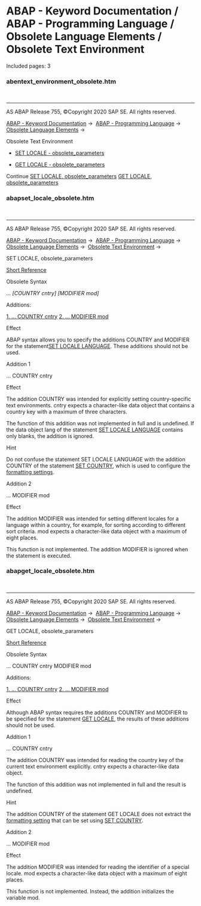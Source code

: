 # ABAP - Keyword Documentation / ABAP - Programming Language / Obsolete Language Elements / Obsolete Text Environment

Included pages: 3


### abentext_environment_obsolete.htm

  

* * *

AS ABAP Release 755, ©Copyright 2020 SAP SE. All rights reserved.

[ABAP - Keyword Documentation](https://help.sap.com/doc/abapdocu_755_index_htm/7.55/en-US/abenabap.htm) →  [ABAP - Programming Language](https://help.sap.com/doc/abapdocu_755_index_htm/7.55/en-US/abenabap_reference.htm) →  [Obsolete Language Elements](https://help.sap.com/doc/abapdocu_755_index_htm/7.55/en-US/abenabap_obsolete.htm) → 

Obsolete Text Environment

-   [SET LOCALE - obsolete\_parameters](https://help.sap.com/doc/abapdocu_755_index_htm/7.55/en-US/abapset_locale_obsolete.htm)

-   [GET LOCALE - obsolete\_parameters](https://help.sap.com/doc/abapdocu_755_index_htm/7.55/en-US/abapget_locale_obsolete.htm)

Continue
[SET LOCALE, obsolete\_parameters](https://help.sap.com/doc/abapdocu_755_index_htm/7.55/en-US/abapset_locale_obsolete.htm)
[GET LOCALE, obsolete\_parameters](https://help.sap.com/doc/abapdocu_755_index_htm/7.55/en-US/abapget_locale_obsolete.htm)


### abapset_locale_obsolete.htm

  

* * *

AS ABAP Release 755, ©Copyright 2020 SAP SE. All rights reserved.

[ABAP - Keyword Documentation](https://help.sap.com/doc/abapdocu_755_index_htm/7.55/en-US/abenabap.htm) →  [ABAP - Programming Language](https://help.sap.com/doc/abapdocu_755_index_htm/7.55/en-US/abenabap_reference.htm) →  [Obsolete Language Elements](https://help.sap.com/doc/abapdocu_755_index_htm/7.55/en-US/abenabap_obsolete.htm) →  [Obsolete Text Environment](https://help.sap.com/doc/abapdocu_755_index_htm/7.55/en-US/abentext_environment_obsolete.htm) → 

SET LOCALE, obsolete\_parameters

[Short Reference](https://help.sap.com/doc/abapdocu_755_index_htm/7.55/en-US/abapset_locale_shortref.htm)

Obsolete Syntax

... *\[*COUNTRY cntry*\]* *\[*MODIFIER mod*\]*

Additions:

[1\. ... COUNTRY cntry](#!ABAP_ADDITION_1@1@)
[2\. ... MODIFIER mod](#!ABAP_ADDITION_2@2@)

Effect

ABAP syntax allows you to specify the additions COUNTRY and MODIFIER for the statement[SET LOCALE LANGUAGE](https://help.sap.com/doc/abapdocu_755_index_htm/7.55/en-US/abapset_locale.htm). These additions should not be used.

Addition 1

... COUNTRY cntry

Effect

The addition COUNTRY was intended for explicitly setting country-specific text environments. cntry expects a character-like data object that contains a country key with a maximum of three characters.

The function of this addition was not implemented in full and is undefined. If the data object lang of the statement [SET LOCALE LANGUAGE](https://help.sap.com/doc/abapdocu_755_index_htm/7.55/en-US/abapset_locale.htm) contains only blanks, the addition is ignored.

Hint

Do not confuse the statement SET LOCALE LANGUAGE with the addition COUNTRY of the statement [SET COUNTRY](https://help.sap.com/doc/abapdocu_755_index_htm/7.55/en-US/abapset_country.htm), which is used to configure the [formatting settings](https://help.sap.com/doc/abapdocu_755_index_htm/7.55/en-US/abenformat_setting_glosry.htm "Glossary Entry").

Addition 2

... MODIFIER mod

Effect

The addition MODIFIER was intended for setting different locales for a language within a country, for example, for sorting according to different sort criteria. mod expects a character-like data object with a maximum of eight places.

This function is not implemented. The addition MODIFIER is ignored when the statement is executed.


### abapget_locale_obsolete.htm

  

* * *

AS ABAP Release 755, ©Copyright 2020 SAP SE. All rights reserved.

[ABAP - Keyword Documentation](https://help.sap.com/doc/abapdocu_755_index_htm/7.55/en-US/abenabap.htm) →  [ABAP - Programming Language](https://help.sap.com/doc/abapdocu_755_index_htm/7.55/en-US/abenabap_reference.htm) →  [Obsolete Language Elements](https://help.sap.com/doc/abapdocu_755_index_htm/7.55/en-US/abenabap_obsolete.htm) →  [Obsolete Text Environment](https://help.sap.com/doc/abapdocu_755_index_htm/7.55/en-US/abentext_environment_obsolete.htm) → 

GET LOCALE, obsolete\_parameters

[Short Reference](https://help.sap.com/doc/abapdocu_755_index_htm/7.55/en-US/abapget_locale_shortref.htm)

Obsolete Syntax

... COUNTRY cntry MODIFIER mod

Additions:

[1\. ... COUNTRY cntry](#!ABAP_ADDITION_1@1@)
[2\. ... MODIFIER mod](#!ABAP_ADDITION_2@2@)

Effect

Although ABAP syntax requires the additions COUNTRY and MODIFIER to be specified for the statement [GET LOCALE](https://help.sap.com/doc/abapdocu_755_index_htm/7.55/en-US/abapget_locale.htm), the results of these additions should not be used.

Addition 1

... COUNTRY cntry

The addition COUNTRY was intended for reading the country key of the current text environment explicitly. cntry expects a character-like data object.

The function of this addition was not implemented in full and the result is undefined.

Hint

The addition COUNTRY of the statement GET LOCALE does not extract the [formatting setting](https://help.sap.com/doc/abapdocu_755_index_htm/7.55/en-US/abenformat_setting_glosry.htm "Glossary Entry") that can be set using [SET COUNTRY](https://help.sap.com/doc/abapdocu_755_index_htm/7.55/en-US/abapset_country.htm).

Addition 2

... MODIFIER mod

Effect

The addition MODIFIER was intended for reading the identifier of a special locale. mod expects a character-like data object with a maximum of eight places.

This function is not implemented. Instead, the addition initializes the variable mod.
